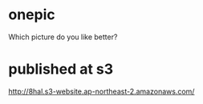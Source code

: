 # onepic
Which picture do you like better?

# published at s3
http://8hal.s3-website.ap-northeast-2.amazonaws.com/
